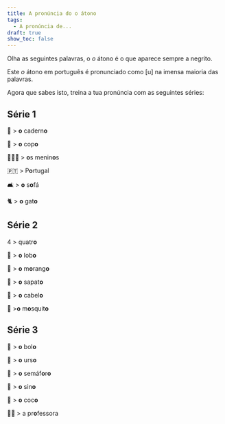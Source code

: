 ```yaml
---
title: A pronúncia do o átono
tags:
  - A pronúncia de...
draft: true
show_toc: false
---
```

Olha as seguintes palavras, o *o* átono é o que aparece sempre a negrito. 

Este *o* átono em português é pronunciado como [u] na imensa maioria das palavras.

Agora que sabes isto, treina a tua pronúncia com as seguintes séries: 

## Série 1

📒   >  **o** cadern**o** 

🥛   > **o** cop**o**
 
👦🏻👦 > **o**s menin**o**s

 🇵🇹   > P**o**rtugal

 🛋️  > **o** s**o**fá

 🐈  > **o** gat**o**

##  Série 2

 4️   > quatr**o**
 
 🐺  > **o** lob**o**

 🍓  > **o** m**o**rang**o**

 👞  > **o** sapat**o**

 🦰  > **o** cabel**o**

 🦟  >**o** m**o**squit**o**

##  Série 3

 🎂  > **o** bol**o**

 🐻  > **o** urs**o**

 🚦  > **o** semáf**o**r**o**

 🔔  > **o** sin**o**

 🥥  > **o** coc**o**

 👩‍🏫  > a pr**o**fessora
